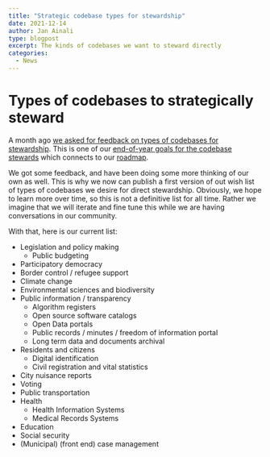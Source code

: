 ```yaml
---
title: "Strategic codebase types for stewardship"
date: 2021-12-14
author: Jan Ainali
type: blogpost
excerpt: The kinds of codebases we want to steward directly
categories:
  - News
---
```


# Types of codebases to strategically steward

A month ago [we asked for feedback on types of codebases for stewardship](https://blog.publiccode.net/news/2021/11/08/types-of-codebases-to-strategically-steward.html). This is one of our [end-of-year goals for the codebase stewards](https://blog.publiccode.net/news/2021/11/03/stewards-end-of-year-goals.html) which connects to our [roadmap](https://about.publiccode.net/organization/roadmap.html).

We got some feedback, and have been doing some more thinking of our own as well.
This is why we now can publish a first version of out wish list of types of codebases we desire for direct stewardship.
Obviously, we hope to learn more over time, so this is not a definitive list for all time.
Rather we imagine that we will iterate and fine tune this while we are having conversations in our community.

With that, here is our current list:

- Legislation and policy making
  - Public budgeting
- Participatory democracy
- Border control / refugee support
- Climate change
- Environmental sciences and biodiversity
- Public information / transparency
  - Algorithm registers
  - Open source software catalogs
  - Open Data portals
  - Public records / minutes / freedom of information portal
  - Long term data and documents archival
- Residents and citizens
  - Digital identification
  - Civil registration and vital statistics
- City nuisance reports
- Voting
- Public transportation
- Health
  - Health Information Systems
  - Medical Records Systems
- Education
- Social security
- (Municipal) (front end) case management
